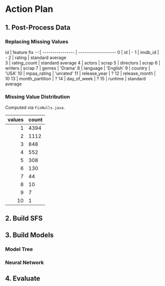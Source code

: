 # Action Plan

## 1. Post-Process Data

### Replacing Missing Values

id | feature		fix
--:| ---------------- | -------------------
0  | id               | -
1  | imdb_id          | -
2  | rating           | standard average		
3  | rating_count     | standard average
4  | actors           | scrap
5  | directors        | scrap
6  | writers          | scrap
7  | genres           | 'Drama'
8  | language         | 'English'
9  | country          | 'USA'
10 | mpaa_rating      | 'unrated'
11 | release_year     | ?
12 | release_month    | 10
13 | month_partition  | ?
14 | day_of_week      | ?
15 | runtime          | standard average

### Missing Value Distribution

Computed via `FixNulls.java`.

values | count
---:| ---
1 | 4394
2 | 1112
3 | 848
4 | 552
5 | 308
6 | 130
7 | 44
8 | 10
9 | 7
10 | 1

## 2. Build SFS

## 3. Build Models

### Model Tree
### Neural Network

## 4. Evaluate
